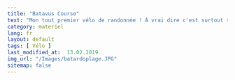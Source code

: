 ```yaml
---
title: "Batavus Course"
text: "Mon tout premier vélo de randonnée ! À vrai dire c'est surtout sentimental. Avec lui j'ai fait mes premièrs kilomètres de voyage: Rome-Marseille et <a href=/rando-velo/france-portugal.html>Berlin-Lisbonne</a>."
category: materiel
lang: fr
layout: default
tags: [ Vélo ]
last_modified_at:  13.02.2019
img_url: "/Images/batardoplage.JPG"
sitemap: false
---
```

